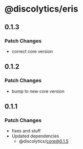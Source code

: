 # @discolytics/eris

## 0.1.3

### Patch Changes

- correct core version

## 0.1.2

### Patch Changes

- bump to new core version

## 0.1.1

### Patch Changes

- fixes and stuff
- Updated dependencies
  - @discolytics/core@0.1.5
